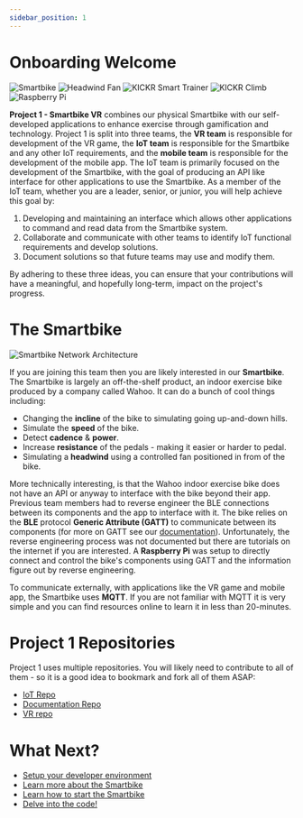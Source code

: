 ```yaml
---
sidebar_position: 1
---
```


# Onboarding Welcome

![Smartbike](../img/smartbike-photos/bike-profile.jpg)
![Headwind Fan](../img/smartbike-photos/headwind-fan.jpg)
![KICKR Smart Trainer](../img/smartbike-photos/kickr-left-side.jpg)
![KICKR Climb](../img/smartbike-photos/kickr-climb.jpg)
![Raspberry Pi](../img/smartbike-photos/raspberry-pi-attached.jpg)

**Project 1 - Smartbike VR** combines our physical Smartbike with our self-developed applications to enhance exercise through gamification and technology. Project 1 is split into three teams, the **VR team** is responsible for development of the VR game, the **IoT team** is responsible for the Smartbike and any other IoT requirements, and the **mobile team** is responsible for the development of the mobile app. The IoT team is primarily focused on the development of the Smartbike, with the goal of producing an API like interface for other applications to use the Smartbike. As a member of the IoT team, whether you are a leader, senior, or junior, you will help achieve this goal by:

1. Developing and maintaining an interface which allows other applications to command and read data from the Smartbike system.
2. Collaborate and communicate with other teams to identify IoT functional requirements and develop solutions.
3. Document solutions so that future teams may use and modify them.

By adhering to these three ideas, you can ensure that your contributions will have a meaningful, and hopefully long-term, impact on the project's progress.

# The Smartbike

![Smartbike Network Architecture](../img/architecture/network-architecture.png)

If you are joining this team then you are likely interested in our **Smartbike**. The Smartbike is largely an off-the-shelf product, an indoor exercise bike produced by a company called Wahoo. It can do a bunch of cool things including:

- Changing the **incline** of the bike to simulating going up-and-down hills.
- Simulate the **speed** of the bike.
- Detect **cadence** & **power**.
- Increase **resistance** of the pedals - making it easier or harder to pedal.
- Simulating a **headwind** using a controlled fan positioned in from of the bike.

More technically interesting, is that the Wahoo indoor exercise bike does not have an API or anyway to interface with the bike beyond their app. Previous team members had to reverse engineer the BLE connections between its components and the app to interface with it. The bike relies on the **BLE** protocol **Generic Attribute (GATT)** to communicate between its components (for more on GATT see our [documentation](../technical-background-information/GATT.md)). Unfortunately, the reverse engineering process was not documented but there are tutorials on the internet if you are interested. A **Raspberry Pi** was setup to directly connect and control the bike's components using GATT and the information figure out by reverse engineering.

To communicate externally, with applications like the VR game and mobile app, the Smartbike uses **MQTT**. If you are not familiar with MQTT it is very simple and you can find resources online to learn it in less than 20-minutes.

# Project 1 Repositories

Project 1 uses multiple repositories. You will likely need to contribute to all of them - so it is a good idea to bookmark and fork all of them ASAP:

- [IoT Repo](https://github.com/Redback-Operations/redback-smartbike-iot)
- [Documentation Repo](https://github.com/Redback-Operations/redback-documentation)
- [VR repo](https://github.com/Redback-Operations/redback-smartbike-iot)

# What Next?

- [Setup your developer environment](Developer-Environment-Setup.md)
- [Learn more about the Smartbike](Smartbike-Introduction.md)
- [Learn how to start the Smartbike](../operation/Starting-Smartbike.md)
- [Delve into the code!](https://github.com/Redback-Operations/redback-smartbike-iot)